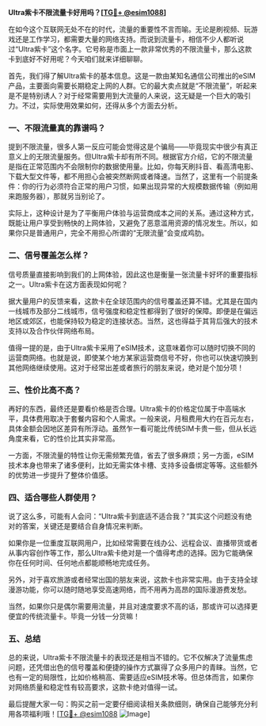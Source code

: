 **Ultra紫卡不限流量卡好用吗？[[TG💪+ @esim1088](https://t.me/s/esim1088)]**

在如今这个互联网无处不在的时代，流量的重要性不言而喻。无论是刷视频、玩游戏还是工作学习，都需要大量的网络支持。而说到流量卡，相信不少人都听说过“Ultra紫卡”这个名字。它号称是市面上一款非常优秀的不限流量卡，那么这款卡到底好不好用呢？今天咱们就来详细聊聊。

首先，我们得了解Ultra紫卡的基本信息。这是一款由某知名通信公司推出的eSIM产品，主要面向需要长期稳定上网的人群。它的最大卖点就是“不限流量”，听起来是不是特别诱人？对于经常需要用到大流量的人来说，这无疑是一个巨大的吸引力。不过，实际使用效果如何，还得从多个方面去分析。

### **一、不限流量真的靠谱吗？**

提到不限流量，很多人第一反应可能会觉得这是个骗局——毕竟现实中很少有真正意义上的无限流量服务。但Ultra紫卡却有所不同。根据官方介绍，它的不限流量是指在正常范围内不会限制你的数据使用量。比如，你每天刷抖音、看高清电影、下载大型文件等，都不用担心会被突然断网或者降速。当然了，这里有一个前提条件：你的行为必须符合正常的用户习惯，如果出现异常的大规模数据传输（例如用来跑服务器），那就另当别论了。

实际上，这种设计是为了平衡用户体验与运营商成本之间的关系。通过这种方式，既能让用户享受到畅快的上网体验，又避免了恶意滥用资源的情况发生。所以，如果你只是普通用户，完全不用担心所谓的“无限流量”会变成鸡肋。

### **二、信号覆盖怎么样？**

信号质量直接影响到我们的上网体验，因此这也是衡量一张流量卡好坏的重要指标之一。Ultra紫卡在这方面表现如何呢？

据大量用户的反馈来看，这款卡在全球范围内的信号覆盖还算不错。尤其是在国内一线城市及部分二线城市，信号强度和稳定性都得到了很好的保障。即便是在偏远地区或郊区，也能保持较为稳定的连接状态。当然，这也得益于其背后强大的技术支持以及合作伙伴网络布局。

值得一提的是，由于Ultra紫卡采用了eSIM技术，这意味着你可以随时切换不同的运营商网络。也就是说，即使某个地方某家运营商信号不好，你也可以快速切换到其他网络继续使用。这对于经常出差或者旅行的朋友来说，绝对是个加分项！

### **三、性价比高不高？**

再好的东西，最终还是要看价格是否合理。Ultra紫卡的价格定位属于中高端水平，具体费用取决于套餐内容和个人需求。一般来说，月租费用大约在百元左右，具体金额会因地区差异有所浮动。虽然乍一看可能比传统SIM卡贵一些，但从长远角度来看，它的性价比其实非常高。

一方面，不限流量的特性让你无需频繁充值，省去了很多麻烦；另一方面，eSIM技术本身也带来了诸多便利，比如无需实体卡槽、支持多设备绑定等等。这些额外的优势进一步提升了整体价值感。

### **四、适合哪些人群使用？**

说了这么多，可能有人会问：“Ultra紫卡到底适不适合我？”其实这个问题没有绝对的答案，关键还是要结合自身情况来判断。

如果你是一位重度互联网用户，比如经常需要在线办公、远程会议、直播带货或者从事内容创作等工作，那么Ultra紫卡绝对是一个值得考虑的选择。因为它能确保你在任何时间、任何地点都能顺畅地完成任务。

另外，对于喜欢旅游或者经常出国的朋友来说，这款卡也非常实用。由于支持全球漫游功能，你可以随时随地享受高速网络，而不用再为高昂的国际漫游费发愁。

当然，如果你只是偶尔需要用流量，并且对速度要求不高的话，那或许可以选择更便宜的传统流量卡。毕竟一分钱一分货嘛！

### **五、总结**

总的来说，Ultra紫卡不限流量卡的表现还是相当不错的。它不仅解决了流量焦虑问题，还凭借出色的信号覆盖和便捷的操作方式赢得了众多用户的青睐。当然，它也有一定的局限性，比如价格稍高、需要适应eSIM技术等。但总体而言，如果你对网络质量和稳定性有较高要求，这款卡绝对值得一试。

最后提醒大家一句：购买之前一定要仔细阅读相关条款细则，确保自己能够充分利用各项福利哦！[[TG💪+ @esim1088](https://t.me/s/esim1088) ![Image](https://i.postimg.cc/4NQfJmqS/Snipaste-2025-05-13-00-14-12.png)]